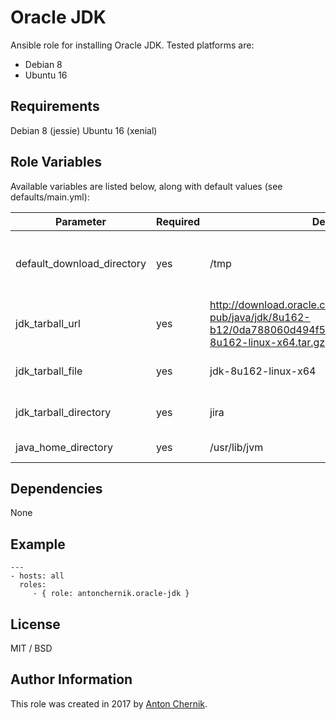 Oracle JDK
=========

Ansible role for installing Oracle JDK. Tested platforms are:
* Debian 8
* Ubuntu 16

Requirements
------------

Debian 8 (jessie)
Ubuntu 16 (xenial)

Role Variables
--------------

Available variables are listed below, along with default values (see defaults/main.yml):

| Parameter | Required | Default | Choices | Comments |
| ------------- | ------------- | ------------- | ------------- | ------------- |
| default_download_directory | yes | /tmp | | Sets directory where files will be downloaded |
| jdk_tarball_url  | yes | http://download.oracle.com/otn-pub/java/jdk/8u162-b12/0da788060d494f5095bf8624735fa2f1/jdk-8u162-linux-x64.tar.gz | | Sets Oracle JDK tarball url  |
| jdk_tarball_file | yes  | jdk-8u162-linux-x64 | | Sets Oracle JDK tarball file name |
| jdk_tarball_directory | yes  | jira | jdk1.8.0_162 | Sets Oracle JDK extract directory |
| java_home_directory | yes  | /usr/lib/jvm | | Sets path to JAVA_HOME |

Dependencies
------------

None

Example 
----------------
    ---
    - hosts: all
      roles:
         - { role: antonchernik.oracle-jdk }

License
-------

MIT / BSD

Author Information
------------------

This role was created in 2017 by [Anton Chernik](https://github.com/antonchernik).
